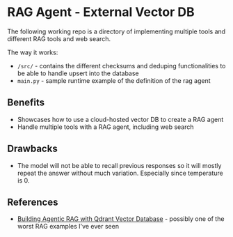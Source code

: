 # RAG Agent - External Vector DB

The following working repo is a directory of implementing multiple tools and different RAG tools and web search.

The way it works:

- `/src/` - contains the different checksums and deduping functionalities to be able to handle upsert into the database
- `main.py` - sample runtime example of the definition of the rag agent


## Benefits 
- Showcases how to use a cloud-hosted vector DB to create a RAG agent
- Handle multiple tools with a RAG agent, including web search

## Drawbacks
- The model will not be able to recall previous responses so it will mostly repeat the answer without much variation. Especially since temperature is 0.


## References  

- [Building Agentic RAG with Qdrant Vector Database](https://qdrant.tech/documentation/agentic-rag-langgraph/) - possibly one of the worst RAG examples I've ever seen